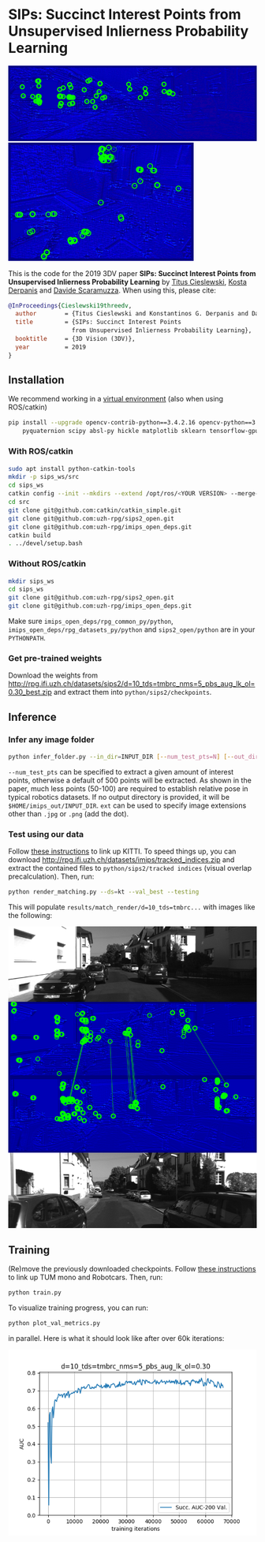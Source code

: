 # SIPs: Succinct Interest Points from Unsupervised Inlierness Probability Learning

![render_kitti](doc/render_kitti.gif)
![render_euroc](doc/render_euroc.gif)

This is the code for the 2019 3DV paper **SIPs: Succinct Interest Points from Unsupervised Inlierness Probability Learning** by [Titus Cieslewski](http://rpg.ifi.uzh.ch/people_titus.html), [Kosta Derpanis](http://scs.ryerson.ca/~kosta/) and [Davide Scaramuzza](http://rpg.ifi.uzh.ch/people_scaramuzza.html). When using this, please cite:

```bib
@InProceedings{Cieslewski19threedv,
  author        = {Titus Cieslewski and Konstantinos G. Derpanis and Davide Scaramuzza},
  title         = {SIPs: Succinct Interest Points
                  from Unsupervised Inlierness Probability Learning},
  booktitle     = {3D Vision (3DV)},
  year          = 2019
}
```

## Installation

We recommend working in a [virtual environment](https://packaging.python.org/guides/installing-using-pip-and-virtual-environments/) (also when using ROS/catkin)
```bash
pip install --upgrade opencv-contrib-python==3.4.2.16 opencv-python==3.4.2.16 ipython \
    pyquaternion scipy absl-py hickle matplotlib sklearn tensorflow-gpu cachetools
```

### With ROS/catkin

```bash
sudo apt install python-catkin-tools
mkdir -p sips_ws/src
cd sips_ws
catkin config --init --mkdirs --extend /opt/ros/<YOUR VERSION> --merge-devel
cd src
git clone git@github.com:catkin/catkin_simple.git
git clone git@github.com:uzh-rpg/sips2_open.git
git clone git@github.com:uzh-rpg/imips_open_deps.git
catkin build
. ../devel/setup.bash
```

### Without ROS/catkin

```bash
mkdir sips_ws
cd sips_ws
git clone git@github.com:uzh-rpg/sips2_open.git
git clone git@github.com:uzh-rpg/imips_open_deps.git
```
Make sure `imips_open_deps/rpg_common_py/python`, `imips_open_deps/rpg_datasets_py/python` and `sips2_open/python` are in your `PYTHONPATH`.

### Get pre-trained weights

Download the weights from http://rpg.ifi.uzh.ch/datasets/sips2/d=10_tds=tmbrc_nms=5_pbs_aug_lk_ol=0.30_best.zip and extract them into `python/sips2/checkpoints`.

## Inference

### Infer any image folder

```bash
python infer_folder.py --in_dir=INPUT_DIR [--num_test_pts=N] [--out_dir=OUTPUT_DIR] [--ext=.EXTENSION]
```
`--num_test_pts` can be specified to extract a given amount of interest points, otherwise a default of 500 points will be extracted.
As shown in the paper, much less points (50-100) are required to establish relative pose in typical robotics datasets.
If no output directory is provided, it will be `$HOME/imips_out/INPUT_DIR`.
`ext` can be used to specify image extensions other than `.jpg` or `.png` (add the dot).

### Test using our data

Follow [these instructions](https://github.com/uzh-rpg/imips_open_deps/tree/master/rpg_datasets_py) to link up KITTI. To speed things up, you can download http://rpg.ifi.uzh.ch/datasets/imips/tracked_indices.zip and extract the contained files to `python/sips2/tracked indices` (visual overlap precalculation). Then, run:
```bash
python render_matching.py --ds=kt --val_best --testing
```
This will populate `results/match_render/d=10_tds=tmbrc...` with images like the following:

![kt00 275 286](doc/kt00_275_286.png)

## Training

(Re)move the previously downloaded checkpoints. Follow [these instructions](https://github.com/uzh-rpg/imips_open_deps/tree/master/rpg_datasets_py) to link up TUM mono and Robotcars. Then, run:
```bash
python train.py
```

To visualize training progress, you can run:
```bash
python plot_val_metrics.py
```
in parallel. Here is what it should look like after over 60k iterations:

![plot_val_metrics](doc/plot_val_metrics.png)
